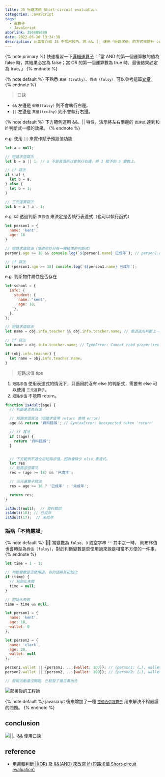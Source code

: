 ```yaml
---
title: JS 短路求值 Short-circuit evaluation
categories: JavaScript
tags:
  - 運算子
  - JavaScript
abbrlink: 350805089
date: 2022-06-20 13:34:38
description: 此篇會介紹 JS 中常用技巧，將 &&、|| 運用「短路求值」的方式來提升 coding 效率。
---
```


{% note primary %}
快速複習一下[邏輯運算子](https://kentdoit.github.io/javascript/1047366401/)：「當 AND 的第一個運算數的值為 false 時，其結果必定為 false；當 OR 的第一個運算數為 true 時，最後結果必定為 true。」
{% endnote %}

{% note default %}
不熟悉 `真值（truthy）`、`假值（falsy）` 可以參考這篇[文章](https://kentdoit.github.io/javascript/1047366401/#%E7%9C%9F%E5%80%BC%EF%BC%88truthy%EF%BC%89%E3%80%81%E5%81%87%E5%80%BC%EF%BC%88falsy%EF%BC%89)。
{% endnote %}

> 口訣

- `&&` 左邊是 `假值(falsy)` 則不會執行右邊。
- `||` 左邊是 `真值(truthy)` 則不會執行右邊。

{% note default %}
下方範例運用 &&、|| 特性，演示將左右兩邊的 `表達式` 達到和 if 判斷式一樣的效果。
{% endnote %}

e.g. 使用 `||` 來實作賦予預設值功能

```js
let a = null;

// 短路求值寫法
let b = a || 1; // a 不是真值所以會執行右邊，將 1 賦予到 b 變數上。

// if 寫法
if (!a) {
  let b = a;
} else {
  let b = 1;
}

// 三元運算寫法
let b = a ? a : 1;

```

e.g. `&&` 透過判斷 `真假值` 來決定是否執行表達式（也可以執行函式）

```js
let person1 = {
  name: 'kent',
  age: 18
}

// 短路求值寫法（僅適用於只有一種結果的判斷式）
person1.age >= 18 && console.log(`${person1.name} 已成年`); // person1.age >= 18 是 true 所有會執行右邊 console.log

// if 寫法
if (person1.age >= 18) console.log(`${person1.name} 已成年`);
```

e.g. 判斷物件屬性是否存在

```js
let school = {
  info: {
    student: {
      name: 'kent',
      age: 18,
    },
  },
};

// 短路求值寫法
let name = obj.info.teacher && obj.info.teacher.name; // 會透過先判斷上一層屬性是否存在，來預防噴錯

// if 寫法
let name = obj.info.teacher.name; // TypeError: Cannot read properties of undefined (reading 'name')

if (obj.info.teacher) {
  let name = obj.info.teacher.name;
}
```

> 短路求值 tips

1. `短路求值` 使用表達式的情況下，只適用於沒有 else 的判斷式，需要有 else 可以使用 `三元運算子`。
2. `短路求值` 不能帶 return。

```js
function isAdult(age) { 
  // 判斷是否為假值

  // 短路求值寫法（短路求值帶 return 會噴 error）
  age && return '資料錯誤'; // SyntaxError: Unexpected token 'return'

  // if 寫法
  if (!age) {
    return '資料錯誤';
  }


  // 下方範例不適合用短路求值，因為會缺少 else 表達式。
  let res
  // 短路求值寫法
  res = (age >= 18) && '已成年';

  // 三元運算子寫法
  res = age >= 18 ? '已成年' : '未成年';

  return res;
}

isAdult(null);  // 資料錯誤
isAdult(18); // 已成年
isAdult(17);  // 未成年
```

### 詬病「不夠嚴謹」

{% note default %}
👨‍💻 當變數為 `false`、`0` 或空字串 `""` 其中之一時， 則布林值也會轉型為`假值 (falsy)`，對於判斷變數是否使用過來說是相當不方便的一件事。
{% endnote %}

```js e.g. 判斷某個變數是否使用過，有的話就作初始化。
let time = 1 - 1;

// 判斷變數是否使用過，有的話將其初始化
if (time) {
  // 初始化失敗
  time = null;
}

// 初始化失敗
time = time && null;
```

```js e.g. 假設有一間銀行，發給新辦用戶 100 摳，結果連舊客戶都發了...
let person1 = {
  name: 'kent',
  age: 18,
  wallet: 0
};

let person2 = {
  name: 'clark',
  age: 20,
  wallet: null
};

person1.wallet || {person1, ...{wallet: 100}}; // {person1: {…}, wallet: 100}
person2.wallet || {person2, ...{wallet: 100}}; // {person2: {…}, wallet: 100}

// 發現活動還沒開跑，已經發了幾百萬出去
```

![部署後的工程師](https://imgur.com/yNnVS12.jpg)

{% note default %}
javascript 後來增加了一種 [`空值合併運算子`](https://kentdoit.github.io/javascript/3525467973/) 用來解決不夠嚴謹的問題。
{% endnote %}

## conclusion

![||、&& 使用口訣](https://imgur.com/w9OtDHw.png)

## reference

- [用邏輯判斷 ||(OR) 及 &&(AND) 來改寫 if (短路求值 Short-circuit evaluation)](https://bolaslien.github.io/blog/2021/06/18/js-short-circuit-evaluation/)
